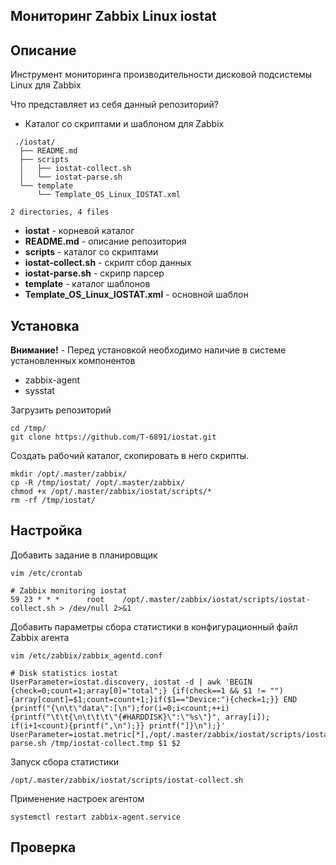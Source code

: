 **Мониторинг Zabbix Linux iostat** 
-----

**Описание**
-----

Инструмент мониторинга производительности дисковой подсистемы Linux для Zabbix

Что представляет из себя данный репозиторий?

* Каталог со скриптами и шаблоном для Zabbix

```
 ./iostat/
  ├── README.md
  ├── scripts
  │   ├── iostat-collect.sh
  │   └── iostat-parse.sh
  └── template
      └── Template_OS_Linux_IOSTAT.xml

2 directories, 4 files
```
 * **iostat** - корневой каталог
 * **README.md** - описание репозитория
 * **scripts** - каталог со скриптами
 * **iostat-collect.sh** - скрипт сбор данных
 * **iostat-parse.sh** - скрипр парсер
 * **template** - каталог шаблонов
 * **Template_OS_Linux_IOSTAT.xml** - основной шаблон


**Установка**
-----

**Внимание!** - Перед установкой необходимо наличие в системе установленных компонентов 
 * zabbix-agent
 * sysstat

Загрузить репозиторий

```
cd /tmp/
git clone https://github.com/T-6891/iostat.git
```
Создать рабочий каталог, скопировать в него скрипты.
```
mkdir /opt/.master/zabbix/
cp -R /tmp/iostat/ /opt/.master/zabbix/
chmod +x /opt/.master/zabbix/iostat/scripts/*
rm -rf /tmp/iostat/
```

**Настройка**
-----

Добавить задание в планировщик
```
vim /etc/crontab
```
```
# Zabbix monitoring iostat
59 23 * * *      root    /opt/.master/zabbix/iostat/scripts/iostat-collect.sh > /dev/null 2>&1
```
Добавить параметры сбора статистики в конфигурационный файл Zabbix агента
```
vim /etc/zabbix/zabbix_agentd.conf
```
```
# Disk statistics iostat
UserParameter=iostat.discovery, iostat -d | awk 'BEGIN {check=0;count=1;array[0]="total";} {if(check==1 && $1 != ""){array[count]=$1;count=count+1;}if($1=="Device:"){check=1;}} END {printf("{\n\t\"data\":[\n");for(i=0;i<count;++i){printf("\t\t{\n\t\t\t\"{#HARDDISK}\":\"%s\"}", array[i]); if(i+1<count){printf(",\n");}} printf("]}\n");}'
UserParameter=iostat.metric[*],/opt/.master/zabbix/iostat/scripts/iostat-parse.sh /tmp/iostat-collect.tmp $1 $2
```
Запуск сбора статистики
```
/opt/.master/zabbix/iostat/scripts/iostat-collect.sh
```
Применение настроек агентом
```
systemctl restart zabbix-agent.service
```

**Проверка**
-----
